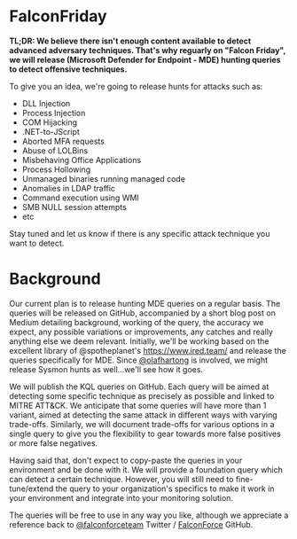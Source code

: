 # FalconFriday
<b>TL;DR: We believe there isn't enough content available to detect advanced adversary techniques. That's why reguarly on "Falcon Friday", we will release (Microsoft Defender for Endpoint - MDE) hunting queries to detect offensive techniques.</b>

To give you an idea, we're going to release hunts for attacks such as:

- DLL Injection
- Process Injection
- COM Hijacking
- .NET-to-JScript
- Aborted MFA requests
- Abuse of LOLBins
- Misbehaving Office Applications
- Process Hollowing
- Unmanaged binaries running managed code
- Anomalies in LDAP traffic 
- Command execution using WMI
- SMB NULL session attempts
- etc

Stay tuned and let us know if there is any specific attack technique you want to detect.

# Background

Our current plan is to release hunting MDE queries on a regular basis. The queries will be released on GitHub, accompanied by a short blog post on Medium detailing background, working of the query, the accuracy we expect, any possible variations or improvements, any catches and really anything else we deem relevant.
Initially, we'll be working based on the excellent library of @spotheplanet's https://www.ired.team/ and release the queries specifically for MDE. Since [@olafhartong](https://github.com/olafhartong) is involved, we might release Sysmon hunts as well...we'll see how it goes.

We will publish the KQL queries on GitHub. Each query will be aimed at detecting some specific technique as precisely as possible and linked to MITRE ATT&CK. We anticipate that some queries will have more than 1 variant, aimed at detecting the same attack in different ways with varying trade-offs. Similarly, we will document trade-offs for various options in a single query to give you the flexibility to gear towards more false positives or more false negatives.

Having said that, don't expect to copy-paste the queries in your environment and be done with it. We will provide a foundation query which can detect a certain technique. However, you will still need to fine-tune/extend  the query to your organization's specifics to make it work in your environment and integrate into your monitoring solution.

The queries will be free to use in any way you like, although we appreciate a reference back to [@falconforceteam](https://twitter.com/falconforceteam) Twitter / [FalconForce](https://github.com/falconforceteam) GitHub.
